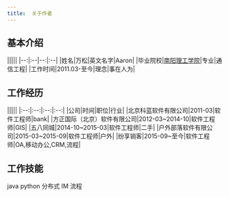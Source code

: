 ```yaml
---
title:  关于作者
---
```


## 基本介绍

|||||
    |--:|:--|--:|:--|
    |姓名|万松|英文名字|Aaron|
    |毕业院校|[南阳理工学院](http://www.nyist.net)|专业|通信工程|
    |工作时间|2011.03-至今|理念|事在人为|


## 工作经历


|||||
    |:--:|:--:|:--:|:--:|
    |公司|时间|职位|行业|
    |北京科蓝软件有限公司|2011-03|软件工程师|bank|
    |方正国际（北京）软件有限公司|2012-03~2014-10|软件工程师|GIS|
    |五八同城|2014-10~2015-03|软件工程师|二手|
    |户外部落软件有限公司|2015-03~2015-09|软件工程师|户外|
    |纷享销客|2015-09~至今|软件工程师|OA,移动办公,CRM,流程|

## 工作技能

java
python
分布式
IM
流程



